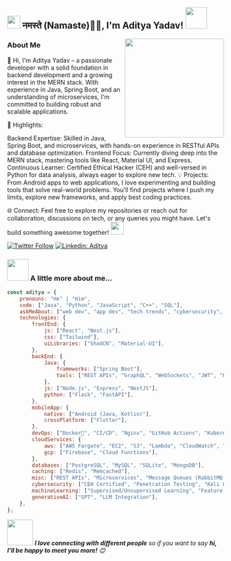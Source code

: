 <h2><img src="https://emojis.slackmojis.com/emojis/images/1531849430/4246/blob-sunglasses.gif?1531849430" width="30"/> नमस्ते (Namaste)🙏🏻, I'm Aditya Yadav! <img src="https://media.giphy.com/media/12oufCB0MyZ1Go/giphy.gif" width="50"></h2>
<img align='right' src="https://media.giphy.com/media/M9gbBd9nbDrOTu1Mqx/giphy.gif" width="230">
<h3>About Me</h3>
<p>
   👋 Hi, I'm Aditya Yadav – a passionate developer with a solid foundation in backend development and a growing interest in the MERN stack. With experience in Java, Spring Boot, and an understanding of microservices, I'm committed to building robust and scalable applications.

🚀 Highlights:

Backend Expertise: Skilled in Java, Spring Boot, and microservices, with hands-on experience in RESTful APIs and database optimization.
Frontend Focus: Currently diving deep into the MERN stack, mastering tools like React, Material UI, and Express.
Continuous Learner: Certified Ethical Hacker (CEH) and well-versed in Python for data analysis, always eager to explore new tech.
💡 Projects: From Android apps to web applications, I love experimenting and building tools that solve real-world problems. You’ll find projects where I push my limits, explore new frameworks, and apply best coding practices.

🌐 Connect: Feel free to explore my repositories or reach out for collaboration, discussions on tech, or any queries you might have. Let's build something awesome together!
</a><img src="https://media.giphy.com/media/WUlplcMpOCEmTGBtBW/giphy.gif" width="30"> 
</em></p>

[![Twitter Follow](https://img.shields.io/twitter/follow/misteranmol?label=Follow)](https://x.com/AdityaY07900910)
[![Linkedin: Aditya](https://img.shields.io/badge/-Aditya-blue?style=flat-square&logo=Linkedin&logoColor=white&link=https://www.linkedin.com/in/anmol-p-singh/)](https://www.linkedin.com/in/aditya-yadav-1b36a2163/)

### <img src="https://media.giphy.com/media/VgCDAzcKvsR6OM0uWg/giphy.gif" width="50"> A little more about me...  

```javascript
const aditya = {
    pronouns: "He" | "Him",
    code: ["Java", "Python", "JavaScript", "C++", "SQL"],
    askMeAbout: ["web dev", "app dev", "tech trends", "cybersecurity", "machine learning"],
    technologies: {
        frontEnd: {
            js: ["React", "Next.js"],
            css: ["Tailwind"],
            uiLibraries: ["ShadCN", "Material-UI"],
        },
        backEnd: {
            Java: {
                frameworks: ["Spring Boot"],
                tools: ["REST APIs", "GraphQL", "WebSockets", "JWT", "Kafka"],
            },
            js: ["Node.js", "Express", "NestJS"],
            python: ["Flask", "FastAPI"],
        },
        mobileApp: {
            native: ["Android (Java, Kotlin)"],
            crossPlatform: ["Flutter"],
        },
        devOps: ["Docker🐳", "CI/CD", "Nginx", "GitHub Actions", "Kubernetes"],
        cloudServices: {
            aws: ["AWS Fargate", "EC2", "S3", "Lambda", "CloudWatch", "RDS"],
            gcp: ["Firebase", "Cloud Functions"],
        },
        databases: ["PostgreSQL", "MySQL", "SQLite", "MongoDB"],
        caching: ["Redis", "Memcached"],
        misc: ["REST APIs", "Microservices", "Message Queues (RabbitMQ, Kafka)"],
        cybersecurity: ["CEH Certified", "Penetration Testing", "Kali Linux", "Burp Suite"],
        machineLearning: ["Supervised/Unsupervised Learning", "Feature Engineering", "Model Deployment"],
        generativeAI: ["GPT", "LLM Integration"],
    },
};

```
<img src="https://media.giphy.com/media/LnQjpWaON8nhr21vNW/giphy.gif" width="60"> <em><b>I love connecting with different people</b> so if you want to say <b>hi, I'll be happy to meet you more!</b> 😊</em>
